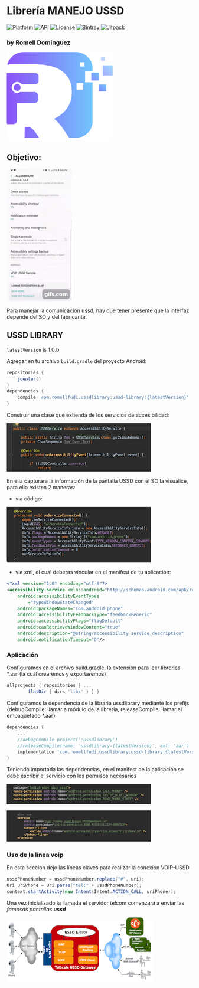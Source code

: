 # Librería MANEJO USSD 

[![Platform](https://img.shields.io/badge/platform-android-brightgreen.svg)](https://developer.android.com/index.html)
[![API](https://img.shields.io/badge/API-17%2B-brightgreen.svg?style=flat)](https://android-arsenal.com/api?level=17) 
[![License](https://img.shields.io/badge/license-Apache%202.0-blue.svg)](https://github.com/romellfudi/VoIpUSSDSample/blob/master/LICENSE)
[![Bintray](https://img.shields.io/bintray/v/romllz489/maven/ussd-library.svg)](https://bintray.com/romllz489/maven/ussd-library)
[![Jitpack](https://jitpack.io/v/romellfudi/VoIpUSSDSample.svg)](https://jitpack.io/#romellfudi/VoIpUSSDSample)

### by Romell Dominguez
[![](snapshot/icono.png)](https://www.romellfudi.com/)

## Objetivo:

![](snapshot/device_recored.gif#gif)

Para manejar la comunicación ussd, hay que tener presente que la interfaz depende del SO y del fabricante.

## USSD LIBRARY

`latestVersion` is 1.0.b

Agregar en tu archivo `build.gradle` del proyecto Android:

```groovy
repositories {
    jcenter()
}
dependencies {
    compile 'com.romellfudi.ussdlibrary:ussd-library:{latestVersion}'
}
```

Construir una clase que extienda de los servicios de accesibilidad:

![image](snapshot/G.png#center)

En ella capturara la información de la pantalla USSD con el SO la visualice, para ello existen 2 maneras:

* via código:

![image](snapshot/H.png#center)

* via xml, el cual deberas vincular en el manifest de tu aplicación:

```xml
<?xml version="1.0" encoding="utf-8"?>
<accessibility-service xmlns:android="http://schemas.android.com/apk/res/android"
    android:accessibilityEventTypes
        ="typeWindowStateChanged"
    android:packageNames="com.android.phone"
    android:accessibilityFeedbackType="feedbackGeneric"
    android:accessibilityFlags="flagDefault"
    android:canRetrieveWindowContent="true"
    android:description="@string/accessibility_service_description"
    android:notificationTimeout="0"/>
```


### Aplicación

Configuramos en el archivo build.gradle, la extensión para leer librerias *.aar (la cuál crearemos y exportaremos)

```gradle
allprojects { repositories { ...
        flatDir { dirs 'libs' } } }
```

Configuramos la dependencia de la libraria ussdlibrary mediante los prefijs {debugCompile: llamar a módulo de la libreria, releaseCompile: llamar al empaquetado *.aar}

```gradle
dependencies {
    ...
    //debugCompile project(':ussdlibrary')
    //releaseCompile(name: 'ussdlibrary-{latestVersion}', ext: 'aar')
    implementation 'com.romellfudi.ussdlibrary:ussd-library:{latestVersion}'
}
```


Teniendo importada las dependencias, en el manifest de la aplicación se debe escribir el servicio con los permisos necesarios

![image](snapshot/J.png#center)

![image](snapshot/F.png#center)

### Uso de la línea voip

En esta sección dejo las líneas claves para realizar la conexión VOIP-USSD

```java
ussdPhoneNumber = ussdPhoneNumber.replace("#", uri);
Uri uriPhone = Uri.parse("tel:" + ussdPhoneNumber);
context.startActivity(new Intent(Intent.ACTION_CALL, uriPhone));
```

Una vez inicializado la llamada el servidor telcom comenzará a enviar las *famosas pantallas **ussd***

![image](snapshot/telcom.png#center)

<style>
img[src*='#center'] { 
    width:400px;
    display: block;
    margin: auto;
}
img[src*='#gif'] { 
    width:200px;
    display: block;
    margin: auto;
}
</style>